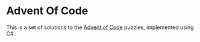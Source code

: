 
# Advent Of Code

This is a set of solutions to the [Advent of Code](https://adventofcode.com/) puzzles, implemented using C#.